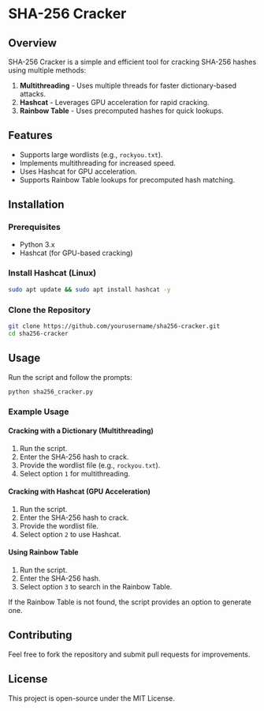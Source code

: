 # SHA-256 Cracker

## Overview

SHA-256 Cracker is a simple and efficient tool for cracking SHA-256 hashes using multiple methods:

1. **Multithreading** - Uses multiple threads for faster dictionary-based attacks.
2. **Hashcat** - Leverages GPU acceleration for rapid cracking.
3. **Rainbow Table** - Uses precomputed hashes for quick lookups.

## Features

- Supports large wordlists (e.g., `rockyou.txt`).
- Implements multithreading for increased speed.
- Uses Hashcat for GPU acceleration.
- Supports Rainbow Table lookups for precomputed hash matching.

## Installation

### Prerequisites

- Python 3.x
- Hashcat (for GPU-based cracking)

### Install Hashcat (Linux)

```sh
sudo apt update && sudo apt install hashcat -y
```

### Clone the Repository

```sh
git clone https://github.com/yourusername/sha256-cracker.git
cd sha256-cracker
```

## Usage

Run the script and follow the prompts:

```sh
python sha256_cracker.py
```

### Example Usage

#### Cracking with a Dictionary (Multithreading)

1. Run the script.
2. Enter the SHA-256 hash to crack.
3. Provide the wordlist file (e.g., `rockyou.txt`).
4. Select option `1` for multithreading.

#### Cracking with Hashcat (GPU Acceleration)

1. Run the script.
2. Enter the SHA-256 hash to crack.
3. Provide the wordlist file.
4. Select option `2` to use Hashcat.

#### Using Rainbow Table

1. Run the script.
2. Enter the SHA-256 hash.
3. Select option `3` to search in the Rainbow Table.

If the Rainbow Table is not found, the script provides an option to generate one.

## Contributing

Feel free to fork the repository and submit pull requests for improvements.

## License

This project is open-source under the MIT License.

